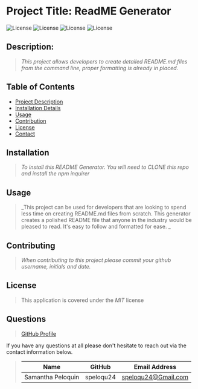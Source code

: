 # Project Title: ReadME Generator

![License](https://img.shields.io/badge/license-MIT-green.svg)
![License](https://img.shields.io/badge/license-APACHE2.0-green.svg)
![License](https://img.shields.io/badge/license-GPL3.0-green.svg)
![License](https://img.shields.io/badge/license-BSD3-green.svg)

## Description:

> _This project allows developers to create detailed README.md files from the command line, proper formatting is already in placed._

## Table of Contents

- [Project Description](#description)
- [Installation Details](#installation)
- [Usage](#usage)
- [Contribution](#contributing)
- [License](#license)
- [Contact](#contact)

## Installation

> _To install this README Generator. You will need to CLONE this repo and install the npm inquirer_

## Usage

> _This project can be used for developers that are looking to spend less time on creating README.md files from scratch. This generator creates a polished README file that anyone in the industry would be pleased to read. It's easy to follow and formatted for ease. _

## Contributing

> _When contributing to this project please commit your github username, initials and date._

## License

> This application is covered under the _MIT_ license

## Questions

> [GitHub Profile](https://github.com/speloqu24)

If you have any questions at all please don't hesitate to reach out via the contact information below.

> | Name              | GitHub    | Email Address       |
> | ----------------- | --------- | ------------------- |
> | Samantha Peloquin | speloqu24 | speloqu24@Gmail.com |
